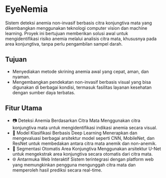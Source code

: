 # EyeNemia

Sistem deteksi anemia non-invasif berbasis citra konjungtiva mata yang dikembangkan menggunakan teknologi computer vision dan machine learning. Proyek ini bertujuan memberikan solusi awal untuk mengidentifikasi risiko anemia melalui analisis citra mata, khususnya pada area konjungtiva, tanpa perlu pengambilan sampel darah.

## Tujuan
- Menyediakan metode skrining anemia awal yang cepat, aman, dan nyaman.
- Mengembangkan pendekatan non-invasif berbasis visual yang bisa digunakan di berbagai kondisi, termasuk fasilitas layanan kesehatan dengan sumber daya terbatas.

## Fitur Utama
- 📷 Deteksi Anemia Berdasarkan Citra Mata
Menggunakan citra konjungtiva mata untuk mengidentifikasi indikasi anemia secara visual.
- 🧠 Model Klasifikasi Berbasis Deep Learning
Menerapkan dan mengevaluasi berbagai arsitektur model seperti CNN, MobileNet, dan ResNet untuk membedakan antara citra mata anemik dan non-anemik.
- 🎯 Segmentasi Otomatis Area Konjungtiva
Menggunakan arsitektur U-Net untuk mengekstrak area konjungtiva secara otomatis dari citra mata.
- 🌐 Antarmuka Web Interaktif
Sistem terintegrasi dengan platform web yang memungkinkan pengguna mengunggah citra mata dan memperoleh hasil prediksi secara real-time.
